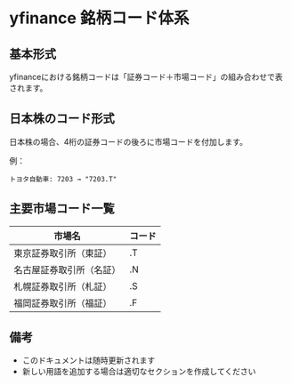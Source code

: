 # yfinance 銘柄コード体系

## 基本形式
yfinanceにおける銘柄コードは「証券コード＋市場コード」の組み合わせで表されます。

## 日本株のコード形式
日本株の場合、4桁の証券コードの後ろに市場コードを付加します。

例：
```plaintext
トヨタ自動車: 7203 → "7203.T"
```

## 主要市場コード一覧
| 市場名               | コード |
|----------------------|--------|
| 東京証券取引所（東証） | .T     |
| 名古屋証券取引所（名証） | .N     |
| 札幌証券取引所（札証） | .S     |
| 福岡証券取引所（福証） | .F     |

## 備考
- このドキュメントは随時更新されます
- 新しい用語を追加する場合は適切なセクションを作成してください

